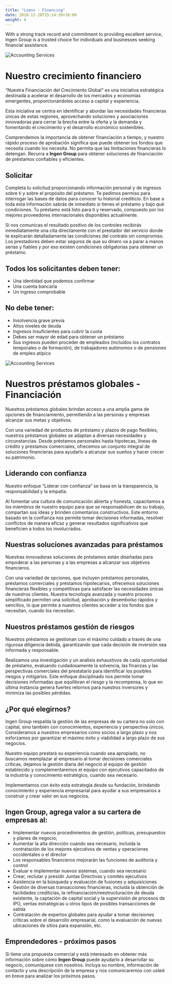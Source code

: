 ```yaml
---
title: "Loans - Financing"
date: 2018-12-28T15:14:39+10:00
weight: 4
---
```


With a strong track record and commitment to providing excellent service, Ingen Group is a trusted choice for individuals and businesses seeking financial assistance.

![Accounting Services](/victoryjacklimited/images/ayuda-financiera.jpg)

# Nuestro crecimiento financiero

“Nuestra Financiación del Crecimiento Global” es una iniciativa estratégica destinada a acelerar el desarrollo de los mercados y economías emergentes, proporcionándoles acceso a capital y experiencia.

Esta iniciativa se centra en identificar y abordar las necesidades financieras únicas de estas regiones, aprovechando soluciones y asociaciones innovadoras para cerrar la brecha entre la oferta y la demanda y fomentando el crecimiento y el desarrollo económico sostenibles.

Comprendemos la importancia de obtener financiación a tiempo, y nuestro rápido proceso de aprobación significa que puede obtener los fondos que necesita cuando los necesita. No permita que las limitaciones financieras lo detengan. Recurra a **Ingen Group** para obtener soluciones de financiación de préstamos confiables y eficientes.

## Solicitar

Completa tu solicitud proporcionando información personal y de ingresos sobre ti y sobre el propósito del préstamo. Te pedimos permiso para interrogar las bases de datos para conocer tu historial crediticio. En base a toda esta información sabrás de inmediato si tienes el préstamo y bajo qué condiciones. Tu préstamo está listo para ti y reservado, compuesto por los mejores proveedores internacionales disponibles actualmente.

Si nos comunicas el resultado positivo de los controles recibirás inmediatamente una cita directamente con el prestador del servicio donde te explicarán detalladamente las condiciones del contrato sin compromiso. Los prestadores deben estar seguros de que su dinero va a parar a manos serias y fiables y por eso existen condiciones obligatorias para obtener un préstamo.

## Todos los solicitantes deben tener:

- Una identidad que podemos confirmar
- Una cuenta bancaria
- Un ingreso comprobable

## No debe tener:

- Insolvencia grave previa
- Altos niveles de deuda
- Ingresos insuficientes para cubrir la cuota
- Debes ser mayor de edad para obtener un préstamo
- Sus ingresos pueden proceder de empleados (incluidos los contratos temporales o de formación), de trabajadores autónomos o de pensiones de empleo atípico

![Accounting Services](/victoryjacklimited/images/razones-invertir.jpg)

# Nuestros préstamos globales - Financiación

Nuestros préstamos globales brindan acceso a una amplia gama de opciones de financiamiento, permitiendo a las personas y empresas alcanzar sus metas y objetivos.

Con una variedad de productos de préstamo y plazos de pago flexibles, nuestros préstamos globales se adaptan a diversas necesidades y circunstancias. Desde préstamos personales hasta hipotecas, líneas de crédito y préstamos comerciales, ofrecemos un conjunto integral de soluciones financieras para ayudarlo a alcanzar sus sueños y hacer crecer su patrimonio.

## Liderando con confianza

Nuestro enfoque “Liderar con confianza” se basa en la transparencia, la responsabilidad y la empatía.

Al fomentar una cultura de comunicación abierta y honesta, capacitamos a los miembros de nuestro equipo para que se responsabilicen de su trabajo, compartan sus ideas y brinden comentarios constructivos. Este entorno basado en la confianza nos permite tomar decisiones informadas, resolver conflictos de manera eficaz y generar resultados significativos que beneficien a todos los involucrados.

## Nuestras soluciones avanzadas para préstamos

Nuestras innovadoras soluciones de préstamos están diseñadas para empoderar a las personas y a las empresas a alcanzar sus objetivos financieros.

Con una variedad de opciones, que incluyen préstamos personales, préstamos comerciales y préstamos hipotecarios, ofrecemos soluciones financieras flexibles y competitivas para satisfacer las necesidades únicas de nuestros clientes. Nuestra tecnología avanzada y nuestro proceso simplificado permiten una solicitud, aprobación y desembolso rápidos y sencillos, lo que permite a nuestros clientes acceder a los fondos que necesitan, cuando los necesitan.

## Nuestros préstamos gestión de riesgos

Nuestros préstamos se gestionan con el máximo cuidado a través de una rigurosa diligencia debida, garantizando que cada decisión de inversión sea informada y responsable.

Realizamos una investigación y un análisis exhaustivos de cada oportunidad de préstamo, evaluando cuidadosamente la solvencia, las finanzas y las perspectivas comerciales del prestatario para identificar los posibles riesgos y mitigarlos. Este enfoque disciplinado nos permite tomar decisiones informadas que equilibran el riesgo y la recompensa, lo que en última instancia genera fuertes retornos para nuestros inversores y minimiza las posibles pérdidas.

## ¿Por qué elegirnos? 

Ingen Group respalda la gestión de las empresas de su cartera no solo con capital, sino también con conocimientos, experiencia y perspectiva únicos. Consideramos a nuestros empresarios como socios a largo plazo y nos esforzamos por garantizar el máximo éxito y viabilidad a largo plazo de sus negocios.

Nuestro equipo prestará su experiencia cuando sea apropiado, no buscamos reemplazar al empresario al tomar decisiones comerciales críticas, dejamos la gestión diaria del negocio al equipo de gestión establecido y complementaremos el equipo con ejecutivos capacitados de la industria y conocimiento estratégico, cuando sea necesario.

Implementamos con éxito esta estrategia desde su fundación, brindando conocimiento y experiencia empresarial para ayudar a sus empresarios a construir y crear valor en sus negocios.

## **Ingen Group**, agrega valor a su cartera de empresas al:

  - Implementar nuevos procedimientos de gestión, políticas, presupuestos y planes de negocio;
  - Aumentar la alta dirección cuando sea necesario, incluida la contratación de los mejores ejecutivos de ventas y operaciones occidentales o el director
  - Los responsables financieros mejorarán las funciones de auditoría y control
  - Evaluar e implementar nuevos sistemas, cuando sea necesario
  - Crear, reclutar y presidir Juntas Directivas y comités ejecutivos
  - Asistencia en la búsqueda y evaluación de fusiones y adquisiciones
  - Gestión de diversas transacciones financieras, incluida la obtención de facilidades crediticias, la refinanciación/reestructuración de deuda existente, la captación de capital social y la supervisión de procesos de IPO, ventas estratégicas u otros tipos de posibles transacciones de salida
  - Contratación de expertos globales para ayudar a tomar decisiones críticas sobre el desarrollo empresarial, como la evaluación de nuevas ubicaciones de sitios para expansión, etc.

## Emprendedores - próximos pasos

Si tiene una propuesta comercial y está interesado en obtener más información sobre cómo **Ingen Group** puede ayudarlo a desarrollar su negocio, comuníquese con nosotros. Incluya su nombre, información de contacto y una descripción de la empresa y nos comunicaremos con usted en breve para analizar los próximos pasos.
